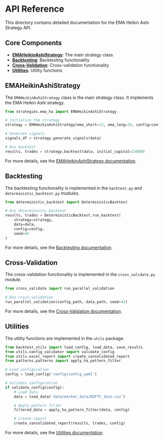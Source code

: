 # API Reference

This directory contains detailed documentation for the EMA Heikin Ashi Strategy API.

## Core Components

- **[EMAHeikinAshiStrategy](ema_ha_strategy.md)**: The main strategy class
- **[Backtesting](backtesting.md)**: Backtesting functionality
- **[Cross-Validation](cross_validation.md)**: Cross-validation functionality
- **[Utilities](utilities.md)**: Utility functions

## EMAHeikinAshiStrategy

The `EMAHeikinAshiStrategy` class is the main strategy class. It implements the EMA Heikin Ashi strategy.

```python
from strategies.ema_ha import EMAHeikinAshiStrategy

# Initialize the strategy
strategy = EMAHeikinAshiStrategy(ema_short=13, ema_long=34, config=config)

# Generate signals
signals_df = strategy.generate_signals(data)

# Run backtest
results, trades = strategy.backtest(data, initial_capital=25000)
```

For more details, see the [EMAHeikinAshiStrategy documentation](ema_ha_strategy.md).

## Backtesting

The backtesting functionality is implemented in the `backtest.py` and `deterministic_backtest.py` modules.

```python
from deterministic_backtest import DeterministicBacktest

# Run deterministic backtest
results, trades = DeterministicBacktest.run_backtest(
    strategy=strategy,
    data=data,
    config=config,
    seed=42
)
```

For more details, see the [Backtesting documentation](backtesting.md).

## Cross-Validation

The cross-validation functionality is implemented in the `cross_validate.py` module.

```python
from cross_validate import run_parallel_validation

# Run cross-validation
run_parallel_validation(config_path, data_path, seed=42)
```

For more details, see the [Cross-Validation documentation](cross_validation.md).

## Utilities

The utility functions are implemented in the `utils` package.

```python
from backtest_utils import load_config, load_data, save_results
from utils.config_validator import validate_config
from utils.excel_report import create_consolidated_report
from patterns.patterns import apply_ha_pattern_filter

# Load configuration
config = load_config('config/config.yaml')

# Validate configuration
if validate_config(config):
    # Load data
    data = load_data('data/market_data/NIFTY_1min.csv')

    # Apply pattern filter
    filtered_data = apply_ha_pattern_filter(data, config)

    # Create report
    create_consolidated_report(results, trades, config)
```

For more details, see the [Utilities documentation](utilities.md).
